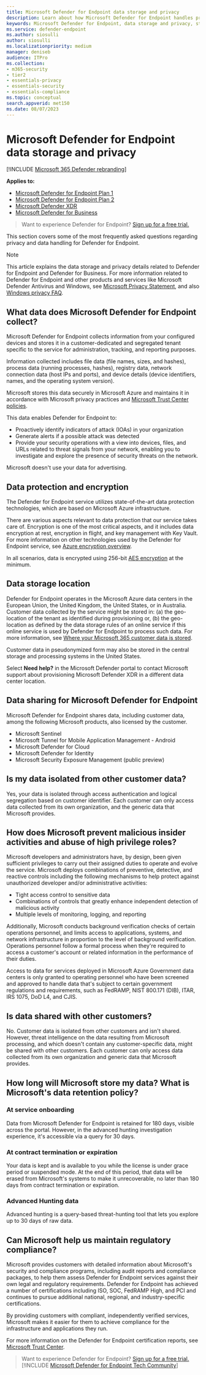 ```yaml
---
title: Microsoft Defender for Endpoint data storage and privacy
description: Learn about how Microsoft Defender for Endpoint handles privacy and data that it collects.
keywords: Microsoft Defender for Endpoint, data storage and privacy, storage, privacy, licensing, geolocation, data retention, data
ms.service: defender-endpoint
ms.author: siosulli
author: siosulli
ms.localizationpriority: medium
manager: deniseb
audience: ITPro
ms.collection: 
- m365-security
- tier2
- essentials-privacy
- essentials-security
- essentials-compliance
ms.topic: conceptual
search.appverid: met150
ms.date: 08/07/2023
---
```


# Microsoft Defender for Endpoint data storage and privacy

[!INCLUDE [Microsoft 365 Defender rebranding](../includes/microsoft-defender.md)]

**Applies to:**

- [Microsoft Defender for Endpoint Plan 1](microsoft-defender-endpoint.md)
- [Microsoft Defender for Endpoint Plan 2](microsoft-defender-endpoint.md)
- [Microsoft Defender XDR](/defender-xdr)
- [Microsoft Defender for Business](/defender-business/mdb-overview)

> Want to experience Defender for Endpoint? [Sign up for a free trial.](https://signup.microsoft.com/create-account/signup?products=7f379fee-c4f9-4278-b0a1-e4c8c2fcdf7e&ru=https://aka.ms/MDEp2OpenTrial?ocid=docs-wdatp-assignaccess-abovefoldlink)

This section covers some of the most frequently asked questions regarding privacy and data handling for Defender for Endpoint.

> [!NOTE]
> This article explains the data storage and privacy details related to Defender for Endpoint and Defender for Business. For more information related to Defender for Endpoint and other products and services like Microsoft Defender Antivirus and Windows, see [Microsoft Privacy Statement](https://go.microsoft.com/fwlink/?linkid=827576), and also [Windows privacy FAQ](https://go.microsoft.com/fwlink/?linkid=827577).

## What data does Microsoft Defender for Endpoint collect?

Microsoft Defender for Endpoint collects information from your configured devices and stores it in a customer-dedicated and segregated tenant specific to the service for administration, tracking, and reporting purposes.

Information collected includes file data (file names, sizes, and hashes), process data (running processes, hashes), registry data, network connection data (host IPs and ports), and device details (device identifiers, names, and the operating system version).

Microsoft stores this data securely in Microsoft Azure and maintains it in accordance with Microsoft privacy practices and [Microsoft Trust Center policies](https://go.microsoft.com/fwlink/?linkid=827578).

This data enables Defender for Endpoint to:

- Proactively identify indicators of attack (IOAs) in your organization
- Generate alerts if a possible attack was detected
- Provide your security operations with a view into devices, files, and URLs related to threat signals from your network, enabling you to investigate and explore the presence of security threats on the network.

Microsoft doesn't use your data for advertising.

## Data protection and encryption

The Defender for Endpoint service utilizes state-of-the-art data protection technologies, which are based on Microsoft Azure infrastructure.

There are various aspects relevant to data protection that our service takes care of. Encryption is one of the most critical aspects, and it includes data encryption at rest, encryption in flight, and key management with Key Vault. For more information on other technologies used by the Defender for Endpoint service, see [Azure encryption overview](/azure/security/security-azure-encryption-overview).

In all scenarios, data is encrypted using 256-bit [AES encryption](https://en.wikipedia.org/wiki/Advanced_Encryption_Standard) at the minimum.

## Data storage location

Defender for Endpoint operates in the Microsoft Azure data centers in the European Union, the United Kingdom, the United States, or in Australia. Customer data collected by the service might be stored in: (a) the geo-location of the tenant as identified during provisioning or, (b) the geo-location as defined by the data storage rules of an online service if this online service is used by Defender for Endpoint to process such data. For more information, see [Where your Microsoft 365 customer data is stored](/microsoft-365/enterprise/o365-data-locations).

Customer data in pseudonymized form may also be stored in the central storage and processing systems in the United States.

Select **Need help?** in the Microsoft Defender portal to contact Microsoft support about provisioning Microsoft Defender XDR in a different data center location.

## Data sharing for Microsoft Defender for Endpoint

Microsoft Defender for Endpoint shares data, including customer data, among the following Microsoft products, also licensed by the customer.

- Microsoft Sentinel
- Microsoft Tunnel for Mobile Application Management - Android
- Microsoft Defender for Cloud
- Microsoft Defender for Identity
- Microsoft Security Exposure Management (public preview)

## Is my data isolated from other customer data?

Yes, your data is isolated through access authentication and logical segregation based on customer identifier. Each customer can only access data collected from its own organization, and the generic data that Microsoft provides.

## How does Microsoft prevent malicious insider activities and abuse of high privilege roles?

Microsoft developers and administrators have, by design, been given sufficient privileges to carry out their assigned duties to operate and evolve the service. Microsoft deploys combinations of preventive, detective, and reactive controls including the following mechanisms to help protect against unauthorized developer and/or administrative activities:

- Tight access control to sensitive data
- Combinations of controls that greatly enhance independent detection of malicious activity
- Multiple levels of monitoring, logging, and reporting

Additionally, Microsoft conducts background verification checks of certain operations personnel, and limits access to applications, systems, and network infrastructure in proportion to the level of background verification. Operations personnel follow a formal process when they're required to access a customer's account or related information in the performance of their duties.

Access to data for services deployed in Microsoft Azure Government data centers is only granted to operating personnel who have been screened and approved to handle data that's subject to certain government regulations and requirements, such as FedRAMP, NIST 800.171 (DIB), ITAR, IRS 1075, DoD L4, and CJIS.

## Is data shared with other customers?

No. Customer data is isolated from other customers and isn't shared. However, threat intelligence on the data resulting from Microsoft processing, and which doesn't contain any customer-specific data, might be shared with other customers. Each customer can only access data collected from its own organization and generic data that Microsoft provides.

## How long will Microsoft store my data? What is Microsoft's data retention policy?

### At service onboarding

Data from Microsoft Defender for Endpoint is retained for 180 days, visible across the portal. However, in the advanced hunting investigation experience, it's accessible via a query for 30 days.

### At contract termination or expiration

Your data is kept and is available to you while the license is under grace period or suspended mode. At the end of this period, that data will be erased from Microsoft's systems to make it unrecoverable, no later than 180 days from contract termination or expiration.

### Advanced Hunting data

Advanced hunting is a query-based threat-hunting tool that lets you explore up to 30 days of raw data.

## Can Microsoft help us maintain regulatory compliance?

Microsoft provides customers with detailed information about Microsoft's security and compliance programs, including audit reports and compliance packages, to help them assess Defender for Endpoint services against their own legal and regulatory requirements. Defender for Endpoint has achieved a number of certifications including ISO, SOC, FedRAMP High, and PCI and continues to pursue additional national, regional, and industry-specific certifications.

By providing customers with compliant, independently verified services, Microsoft makes it easier for them to achieve compliance for the infrastructure and applications they run.

For more information on the Defender for Endpoint certification reports, see [Microsoft Trust Center](https://servicetrust.microsoft.com/). 

> Want to experience Defender for Endpoint? [Sign up for a free trial.](https://signup.microsoft.com/create-account/signup?products=7f379fee-c4f9-4278-b0a1-e4c8c2fcdf7e&ru=https://aka.ms/MDEp2OpenTrial?ocid=docs-wdatp-datastorage-belowfoldlink)
[!INCLUDE [Microsoft Defender for Endpoint Tech Community](../includes/defender-mde-techcommunity.md)]
